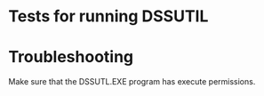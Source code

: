 # Tests for running DSSUTIL #

# Troubleshooting #

Make sure that the DSSUTL.EXE program has execute permissions.
